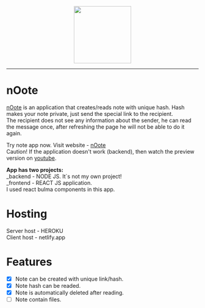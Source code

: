<p align="center">
<img width="150" src="https://i.imgur.com/EmagqD4.png">

</p>

---

# nOote

[nOote](https://nooteapp.netlify.app/) is an application that creates/reads note with unique hash. Hash makes your note private, just send the special link to the recipient. <br/>
The recipient does not see any information about the sender, he can read the message once, after refreshing the page he will not be able to do it again. <br/>

Try note app now.
Visit website -
[nOote](https://nooteapp.netlify.app/) <br/>
Caution! If the application doesn't work (backend), then watch the preview version on [youtube](https://youtu.be/Asb3yyhNfPY).<br/>


<b>App has two projects:</b> <br/>
_backend - NODE JS. It`s not my own project!<br/>
_frontend - REACT JS application. <br/>
I used react bulma components in this app.

# Hosting
Server host - HEROKU <br/>
Client host - netlify.app


# Features
- [x] Note can be created with unique link/hash.
- [x] Note hash can be readed.
- [x] Note is automatically deleted after reading.
- [ ] Note contain files.
